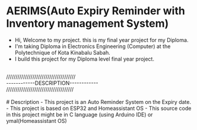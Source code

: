 # AERIMS(Auto Expiry Reminder with Inventory management System)
- Hi, Welcome to my project. this is my final year project for my Diploma.
- I'm taking Diploma in Electronics Engineering (Computer) at the Polytechnique of Kota Kinabalu Sabah.
- I build this project for my Diploma level final year project.

<br> 
///////////////////////////////////// <br> 
------------DESCRIPTION------------   <br> 
//////////////////////////////////// <br> 

<br>
# Description 
- This project is an Auto Reminder System on the Expiry date.
- This project is based on ESP32 and Homeassistant OS
- This source code in this project might be in C language (using Arduino IDE) or ymal(Homeassistant OS)

